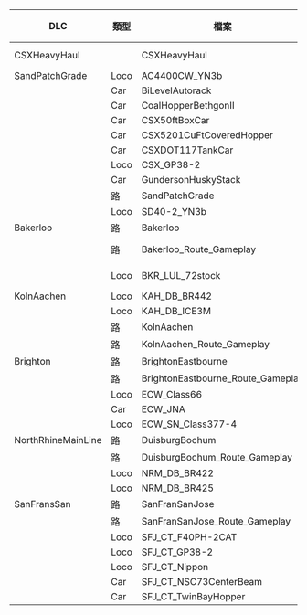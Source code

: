 | DLC                | 類型 | 檔案                              | 英文 |
| ------------------ | ---- | --------------------------------- | ---- |
| CSXHeavyHaul       |      | CSXHeavyHaul                      | V 11 |
| SandPatchGrade     | Loco | AC4400CW_YN3b                     | V    |
|                    | Car  | BiLevelAutorack                   |      |
|                    | Car  | CoalHopperBethgonII               |      |
|                    | Car  | CSX50ftBoxCar                     |      |
|                    | Car  | CSX5201CuFtCoveredHopper          |      |
|                    | Car  | CSXDOT117TankCar                  |      |
|                    | Loco | CSX_GP38-2                        | V    |
|                    | Car  | GundersonHuskyStack               |      |
|                    | 路   | SandPatchGrade                    | V    |
|                    | Loco | SD40-2_YN3b                       | V    |
| Bakerloo           | 路   | Bakerloo                          |      |
|                    | 路   | Bakerloo_Route_Gameplay           | V 11 |
|                    | Loco | BKR_LUL_72stock                   | V 11 |
| KolnAachen         | Loco | KAH_DB_BR442                      | V    |
|                    | Loco | KAH_DB_ICE3M                      |      |
|                    | 路   | KolnAachen                        |      |
|                    | 路   | KolnAachen_Route_Gameplay         |      |
| Brighton           | 路   | BrightonEastbourne                |      |
|                    | 路   | BrightonEastbourne_Route_Gameplay |      |
|                    | Loco | ECW_Class66                       | V    |
|                    | Car  | ECW_JNA                           |      |
|                    | Loco | ECW_SN_Class377-4                 | V    |
| NorthRhineMainLine | 路   | DuisburgBochum                    |      |
|                    | 路   | DuisburgBochum_Route_Gameplay     |      |
|                    | Loco | NRM_DB_BR422                      | V    |
|                    | Loco | NRM_DB_BR425                      | V    |
| SanFransSan        | 路   | SanFranSanJose                    |      |
|                    | 路   | SanFranSanJose_Route_Gameplay     | V    |
|                    | Loco | SFJ_CT_F40PH-2CAT                 | V    |
|                    | Loco | SFJ_CT_GP38-2                     | V    |
|                    | Loco | SFJ_CT_Nippon                     | V    |
|                    | Car  | SFJ_CT_NSC73CenterBeam            |      |
|                    | Car  | SFJ_CT_TwinBayHopper              |      |
